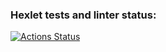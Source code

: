### Hexlet tests and linter status:
[![Actions Status](https://github.com/Z-Slava/js-oop-project-62/workflows/hexlet-check/badge.svg)](https://github.com/Z-Slava/js-oop-project-62/actions)